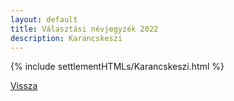```yaml
---
layout: default
title: Választási névjegyzék 2022
description: Karancskeszi
---
```


{% include settlementHTMLs/Karancskeszi.html %}

[Vissza](./)